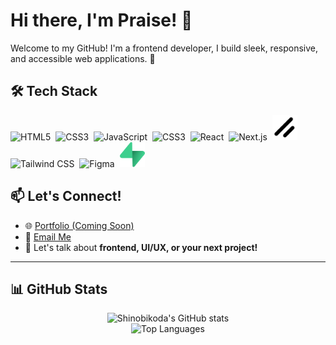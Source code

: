 # Hi there, I'm Praise! 👋 
  

Welcome to my GitHub! I'm a frontend developer, I build sleek, responsive, and accessible web applications. 🚀  

## 🛠️ Tech Stack  
<div align="left">
  <img src="https://cdn.jsdelivr.net/gh/devicons/devicon/icons/html5/html5-original.svg" title="HTML5" alt="HTML5" width="40" height="40"/>&nbsp;
  <img src="https://cdn.jsdelivr.net/gh/devicons/devicon/icons/css3/css3-original.svg" title="CSS3" alt="CSS3" width="40" height="40"/>&nbsp;
  <img src="https://cdn.jsdelivr.net/gh/devicons/devicon/icons/javascript/javascript-original.svg" title="JavaScript" alt="JavaScript" width="40" height="40"/>&nbsp;
   <img src="https://cdn.jsdelivr.net/gh/devicons/devicon/icons/css3/typescript-original.svg" title="CSS3" alt="CSS3" width="40" height="40"/>&nbsp;
  <img src="https://cdn.jsdelivr.net/gh/devicons/devicon/icons/react/react-original.svg" title="React" alt="React" width="40" height="40"/>&nbsp;
  <img src="https://cdn.jsdelivr.net/gh/devicons/devicon/icons/nextjs/nextjs-original.svg" title="Next.js" alt="Next.js" width="40" height="40"/>&nbsp;
  <img src="https://raw.githubusercontent.com/shadcn-ui/ui/main/apps/www/public/favicon.ico" title="ShadCN" alt="ShadCN" width="40" height="40"/>&nbsp;
  <img src="https://cdn.jsdelivr.net/gh/devicons/devicon/icons/tailwindcss/tailwindcss-original.svg" title="Tailwind CSS" alt="Tailwind CSS" width="40" height="40"/>&nbsp;
  <img src="https://cdn.jsdelivr.net/gh/devicons/devicon/icons/figma/figma-original.svg" title="Figma" alt="Figma" width="40" height="40"/>&nbsp;
  <img src="supabase-logo-icon.svg" title="Supabase" alt="Supabase" width="40" height="40"/>&nbsp;
</div>



## 📫 Let's Connect!  
- 🌐 [Portfolio (Coming Soon)]()  
- 📩 [Email Me](mailto:sirp2804@gmail.com)  
- 💬 Let's talk about **frontend, UI/UX, or your next project!**  

---

## 📊 GitHub Stats  

<div align="center">

  <!-- GitHub Stats -->
  <img src="https://github-readme-stats.vercel.app/api?username=shinobikoda&show_icons=true&theme=radical" alt="Shinobikoda's GitHub stats" />
  <br />

  <!-- Top Languages -->
  <img src="https://github-readme-stats.vercel.app/api/top-langs/?username=shinobikoda&layout=compact&theme=radical" alt="Top Languages" />
  <br />

</div>

